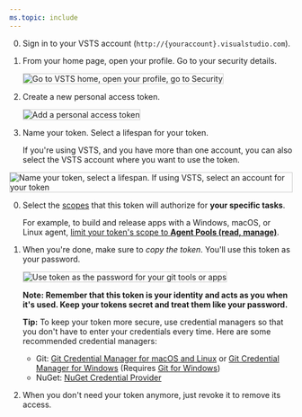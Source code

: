 ```yaml
---
ms.topic: include
---
```


0.  Sign in to your VSTS account 
(```http://{youraccount}.visualstudio.com```).

0.  From your home page, open your profile. Go to your security details.

	<img alt="Go to VSTS home, open your profile, go to Security" src="./_img/my-profile.png" style="border: 1px solid #CCCCCC" />

0. Create a new personal access token.

   <img alt="Add a personal access token" src="./_img/add-personal-access-token.png" style="border: 1px solid #CCCCCC" />

0.  Name your token. Select a lifespan for your token.

	If you're using VSTS, and you have more than one account, 
	you can also select the VSTS account where you want to use the token.

   <img alt="Name your token, select a lifespan. If using VSTS, select an account for your token" src="./_img/setup-personal-access-token.png" style="border: 1px solid #CCCCCC" />

0.  Select the [scopes](/vsts/integrate/get-started/authentication/oauth#scopes) 
that this token will authorize for **your specific tasks**.

	For example, to build and release apps with a Windows, macOS, or Linux agent, 
	[limit your token's scope to **Agent Pools (read, manage)**](/vsts/pipelines/agents/agents).
   
0. When you're done, make sure to *copy the token*. You'll use this token as your password.

   <img alt="Use token as the password for your git tools or apps" src="./_img/create-personal-access-token.png" style="border: 1px solid #CCCCCC" />

	**Note: Remember that this token is your identity and acts as you when it's used. 
	Keep your tokens secret and treat them like your password.**

	**Tip:** To keep your token more secure, use credential managers 
	so that you don't have to enter your credentials every time. 
	Here are some recommended credential managers:
    
	*	Git: [Git Credential Manager for macOS and Linux](https://github.com/Microsoft/Git-Credential-Manager-for-Mac-and-Linux) 
	or [Git Credential Manager for Windows](https://github.com/Microsoft/Git-Credential-Manager-for-Windows) 
	(Requires [Git for Windows](https://www.git-scm.com/download/win))
	*	NuGet: [NuGet Credential Provider](/vsts/package/nuget/nuget-exe)

0.  When you don't need your token anymore, just revoke it to remove its access.
